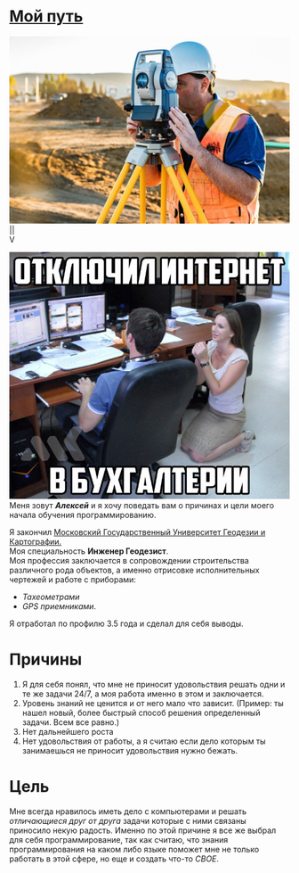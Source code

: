 # <ins> Мой путь</ins> 
![cx-100_field_sokkia_auto_auto_jpg_5_80.jpg](cx-100_field_sokkia_auto_auto_jpg_5_80.jpg)  
||  
V  

![scale_1200.png](scale_1200.png)  
Меня зовут ***Алексей*** и я хочу поведать вам о причинах и цели моего начала обучения программированию.  

Я закончил <ins> Московский Государственный Университет Геодезии и Картографии.</ins>  
Моя специальность **Инженер Геодезист**.  
Моя профессия заключается в сопровождении строительства различного рода объектов, а именно отрисовке исполнительных чертежей и работе с приборами:  
- *Тахеометрами*  
- *GPS приемниками*.  

Я отработал по профилю 3.5 года и сделал для себя выводы.

# Причины  

1. Я для себя понял, что мне не приносит удовольствия решать одни и те же задачи 24/7, а моя работа именно в этом и заключается.
2. Уровень знаний не ценится и от него мало что зависит. (Пример: ты нашел новый, более быстрый способ решения определенный задачи. Всем все равно.)
3. Нет дальнейшего роста 
4. Нет удовольствия от работы, а я считаю если дело которым ты занимаешься не приносит удовольствия нужно бежать.  

# Цель

Мне всегда нравилось иметь дело с компьютерами и решать _отличающиеся друг от друга_ задачи которые с ними связаны приносило некую радость.
Именно по этой причине я все же выбрал для себя программирование, так как считаю, что знания программирования на каком либо языке поможет мне не только работать в этой сфере, но еще и создать что-то *СВОЕ*.
